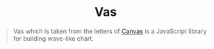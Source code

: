 <h1 align="center">Vas</h1>

> Vas which is taken from the letters of [Canvas](https://developer.mozilla.org/en-US/docs/Web/API/Canvas_API) is a JavaScript library for building wave-like chart.
